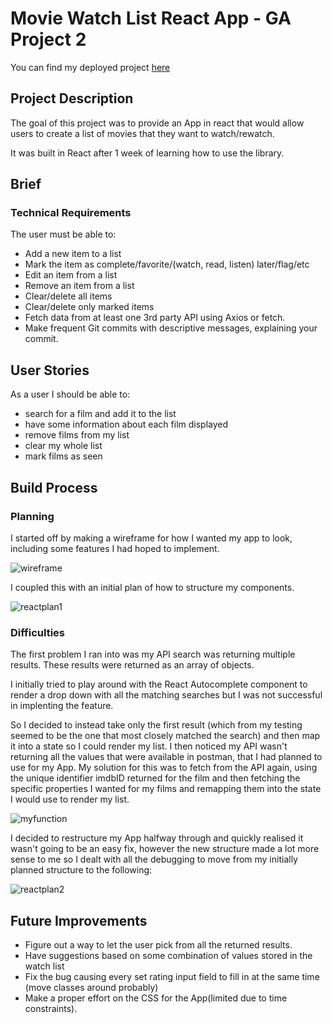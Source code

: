 # Movie Watch List React App - GA Project 2

You can find my deployed project [here](https://maljabouri.github.io/Watch-List-App/)

## Project Description

The goal of this project was to provide an App in react that would allow users to create a list 
of movies that they want to watch/rewatch. 

It was built in React after 1 week of learning how to use the library.

## Brief

### Technical Requirements
The user must be able to:
- Add a new item to a list
- Mark the item as complete/favorite/(watch, read, listen) later/flag/etc
- Edit an item from a list
- Remove an item from a list
- Clear/delete all items
- Clear/delete only marked items
- Fetch data from at least one 3rd party API using Axios or fetch.
- Make frequent Git commits with descriptive messages, explaining your commit.


## User Stories

As a user I should be able to: 

- search for a film and add it to the list
- have some information about each film displayed
- remove films from my list
- clear my whole list
- mark films as seen

## Build Process

### Planning

I started off by making a wireframe for how I wanted my app to look, including some features I had hoped
to implement. 

![wireframe](https://i.imgur.com/dFzfWK8.png)

I coupled this with an initial plan of how to structure my components.

![reactplan1](https://i.imgur.com/aAoNApt.png)

### Difficulties

The first problem I ran into was my API search was returning multiple results. These results were returned as an array 
of objects.

I initially tried to play around with the React Autocomplete component to render a drop down with all the matching searches
but I was not successful in implenting the feature.

So I decided to instead take only the first result (which from my testing seemed to be the one that most closely matched the search)
and then map it into a state so I could render my list. I then noticed my API wasn't returning all the values that were available
in postman, that I had planned to use for my App. My solution for this was to fetch from the API again, using the unique 
identifier imdbID returned for the film and then fetching the specific properties I wanted for my films and remapping them
into the state I would use to render my list.

![myfunction](https://i.imgur.com/6bDiKcd.png)

I decided to restructure my App halfway through and quickly realised it wasn't going to be an easy fix, however the new 
structure made a lot more sense to me so I dealt with all the debugging to move from my initially planned structure to the
following: 

![reactplan2](https://i.imgur.com/i1BqhzY.png)

## Future Improvements

- Figure out a way to let the user pick from all the returned results.
- Have suggestions based on some combination of values stored in the watch list
- Fix the bug causing every set rating input field to fill in at the same time (move classes around probably)
- Make a proper effort on the CSS for the App(limited due to time constraints). 